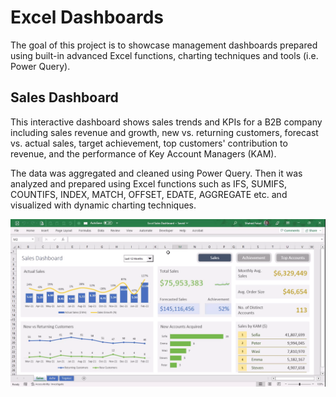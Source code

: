 # Excel Dashboards

The goal of this project is to showcase management dashboards prepared using built-in advanced Excel functions, charting techniques and tools (i.e. Power Query).

## Sales Dashboard

This interactive dashboard shows sales trends and KPIs for a B2B company including sales revenue and growth, new vs. returning customers, forecast vs. actual sales, target achievement, top customers' contribution to revenue, and the performance of Key Account Managers (KAM).

The data was aggregated and cleaned using Power Query. Then it was analyzed and prepared using Excel functions such as IFS, SUMIFS, COUNTIFS, INDEX, MATCH, OFFSET, EDATE, AGGREGATE etc. and visualized with dynamic charting techniques.

![Sales Dashboard Navigation](Images/Sales_DB_Navigation.gif)